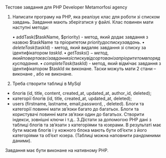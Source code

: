 Тестове завдання для PHP Developer  Metamorfosi agency
1. Написати програму на PHP, яка реалізує клас для роботи зі списком завдань. Завдання мають зберігатися у файлі. Клас повинен мати наступні методи:

   • addTask($taskName, $priority) - метод, який додає завдання з назвою $taskName та пріоритетом $priority до списку завдань.
   • deleteTask($taskId) - метод, який видаляє завдання зі списку за ідентифікатором $taskId.
   • getTasks() - метод, який повертає всі завдання зі списку відсортовані за пріоритетом в порядку спадання.
   • completeTask($taskId) - метод, який відмічає завдання з ідентифікатором $taskId як виконане.
   Таски можуть мати 2 стани – виконане , або не виконане.

2. Треба створити таблиці в MySql
- блогів (id, title, content, created_at, updated_at, author_id, deleted);
- категорії блогів (id, title, created_at, updated_at, deleted);
- users (firstname, lastname, email,password, , deleted).
  Блоги та категорії повинні мати зв’язки  багато до багатьох.
  Блоги та користувачі повинні мати зв’язки один до багатьох.
  Створити індекси, зовнішні ключи і т.д..
  3.Дістати за допомогою PHP дані з таблиці блогів та зв’язати з категоріями та юзерами. В результаті має бути масив блогів і у кожного блока мають бути об’єкти з його категоріями та об’єкт юзера. (Таблиці можна наповнити рандомними даними).

Завдання має бути виконане на нативному PHP.